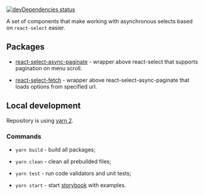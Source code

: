 [![devDependencies status](https://david-dm.org/vtaits/react-select-async-paginate/dev-status.svg)](https://david-dm.org/vtaits/react-select-async-paginate?type=dev)

A set of components that make working with asynchronous selects based on `react-select` easier.

## Packages

- [react-select-async-paginate](https://github.com/vtaits/react-select-async-paginate/tree/master/packages/react-select-async-paginate) - wrapper above react-select that supports pagination on menu scroll.

- [react-select-fetch](https://github.com/vtaits/react-select-async-paginate/tree/master/packages/react-select-fetch) - wrapper above react-select-async-paginate that loads options from specified url.

## Local development

Repository is using [yarn 2](https://yarnpkg.com/getting-started).

### Commands

- `yarn build` - build all packages;

- `yarn clean` - clean all prebuilded files;

- `yarn test` - run code validators and unit tests;

- `yarn start` - start [storybook](https://storybook.js.org/) with examples.
